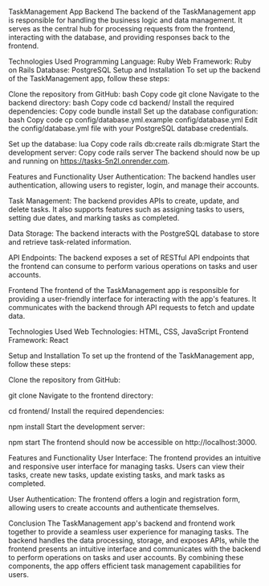 TaskManagement App
Backend
The backend of the TaskManagement app is responsible for handling the business logic and data management.
It serves as the central hub for processing requests from the frontend, interacting with the database, and providing responses back to the frontend.

Technologies Used
Programming Language: Ruby
Web Framework: Ruby on Rails
Database: PostgreSQL
Setup and Installation
To set up the backend of the TaskManagement app, follow these steps:

Clone the repository from GitHub:
bash
Copy code
git clone <repository-url>
Navigate to the backend directory:
bash
Copy code
cd backend/
Install the required dependencies:
Copy code
bundle install
Set up the database configuration:
bash
Copy code
cp config/database.yml.example config/database.yml
Edit the config/database.yml file with your PostgreSQL database credentials.

Set up the database:
lua
Copy code
rails db:create
rails db:migrate
Start the development server:
Copy code
rails server
The backend should now be up and running on https://tasks-5n2l.onrender.com.

Features and Functionality
User Authentication: The backend handles user authentication, allowing users to register, login, and manage their accounts.

Task Management: The backend provides APIs to create, update, and delete tasks. 
 It also supports features such as assigning tasks to users, setting due dates, and marking tasks as completed.

Data Storage: The backend interacts with the PostgreSQL database to store and retrieve task-related information.

API Endpoints: The backend exposes a set of RESTful API endpoints that the frontend can consume to perform various operations on tasks and user accounts.

Frontend
The frontend of the TaskManagement app is responsible for providing a user-friendly interface for interacting with the app's features. It communicates with the backend through API requests to fetch and update data.

Technologies Used
Web Technologies: HTML, CSS, JavaScript
Frontend Framework: React

Setup and Installation
To set up the frontend of the TaskManagement app, follow these steps:

Clone the repository from GitHub:


git clone <repository-url>
Navigate to the frontend directory:

cd frontend/
Install the required dependencies:

npm install
Start the development server:


npm start
The frontend should now be accessible on http://localhost:3000.

Features and Functionality
User Interface: The frontend provides an intuitive and responsive user interface for managing tasks. 
Users can view their tasks, create new tasks, update existing tasks, and mark tasks as completed.

User Authentication: The frontend offers a login and registration form, allowing users to create accounts and authenticate themselves.

Conclusion
The TaskManagement app's backend and frontend work together to provide a seamless user experience for managing tasks.
The backend handles the data processing, storage, and exposes APIs, while the frontend presents an intuitive interface and communicates with the backend to perform operations on tasks and user accounts. By combining these components, the app offers efficient task management capabilities for users.
